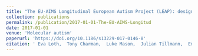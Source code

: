 ```yaml
---
title: "The EU-AIMS Longitudinal European Autism Project (LEAP): design and methodologies to identify and validate stratification biomarkers for autism spectrum disorders"
collection: publications
permalink: /publication/2017-01-01-The-EU-AIMS-Longitud
date: 2017-01-01
venue: 'Molecular autism'
paperurl: 'https://doi.org/10.1186/s13229-017-0146-8'
citation: ' Eva Loth,  Tony Charman,  Luke Mason,  Julian Tillmann,  Emily Jones,  Caroline Wooldridge,  Jumana Ahmad,  Bonnie Auyeung,  Claudia Brogna,  Sara Ambrosino,  EU-AIMS group, &quot;The EU-AIMS Longitudinal European Autism Project (LEAP): design and methodologies to identify and validate stratification biomarkers for autism spectrum disorders.&quot; Molecular autism, 2017.'
---
```

